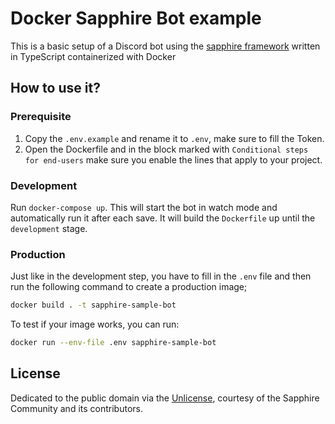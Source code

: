 # Docker Sapphire Bot example

This is a basic setup of a Discord bot using the [sapphire framework][sapphire] written in TypeScript containerized with Docker

## How to use it?

### Prerequisite

1. Copy the `.env.example` and rename it to `.env`, make sure to fill the Token.
2. Open the Dockerfile and in the block marked with `Conditional steps for end-users` make sure you enable the lines that apply to your project.

### Development

Run `docker-compose up`. This will start the bot in watch mode and automatically run it after each save.
It will build the `Dockerfile` up until the `development` stage.

### Production

Just like in the development step, you have to fill in the `.env` file and then run the following command to create a production image;

```sh
docker build . -t sapphire-sample-bot
```

To test if your image works, you can run:

```sh
docker run --env-file .env sapphire-sample-bot
```

## License

Dedicated to the public domain via the [Unlicense], courtesy of the Sapphire Community and its contributors.

[sapphire]: https://github.com/sapphiredev/framework
[unlicense]: https://github.com/sapphiredev/examples/blob/main/LICENSE.md
